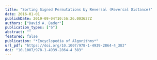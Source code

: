 ```yaml
---
title: "Sorting Signed Permutations by Reversal (Reversal Distance)"
date: 2016-01-01
publishDate: 2019-09-04T10:56:26.003627Z
authors: ["David A. Bader"]
publication_types: ["6"]
abstract: ""
featured: false
publication: "*Encyclopedia of Algorithms*"
url_pdf: "https://doi.org/10.1007/978-1-4939-2864-4_383"
doi: "10.1007/978-1-4939-2864-4_383"
---
```


